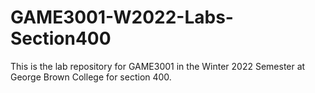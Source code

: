 # GAME3001-W2022-Labs-Section400
This is the lab repository for GAME3001 in the Winter 2022 Semester at George Brown College for section 400.
